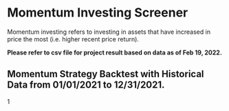 # Momentum Investing Screener

Momentum investing refers to investing in assets that have increased in price the most (i.e. higher recent price return).

**Please refer to csv file for project result based on data as of Feb 19, 2022.**

## Momentum Strategy Backtest with Historical Data from 01/01/2021 to 12/31/2021.

1[](momentum_backtest.png)
